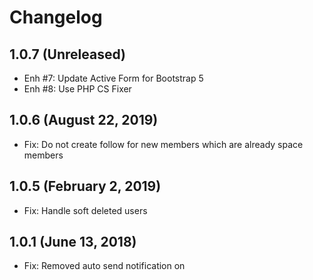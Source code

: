 Changelog
=========

1.0.7  (Unreleased)
-----------------------
- Enh #7: Update Active Form for Bootstrap 5
- Enh #8: Use PHP CS Fixer

1.0.6  (August 22, 2019)
-----------------------
- Fix: Do not create follow for new members which are already space members


1.0.5  (February 2, 2019)
-----------------------
- Fix: Handle soft deleted users


1.0.1  (June 13, 2018)
-----------------------
- Fix: Removed auto send notification on
